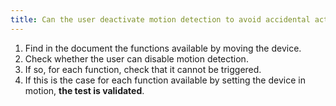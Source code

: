 ```yaml
---
title: Can the user deactivate motion detection to avoid accidental activation of the function (except in special cases)?
---
```


1. Find in the document the functions available by moving the device.
2. Check whether the user can disable motion detection.
3. If so, for each function, check that it cannot be triggered.
4. If this is the case for each function available by setting the device in motion, **the test is validated**.